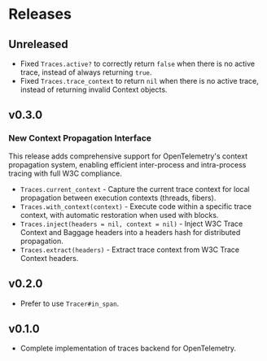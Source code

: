 # Releases

## Unreleased

  - Fixed `Traces.active?` to correctly return `false` when there is no active trace, instead of always returning `true`.
  - Fixed `Traces.trace_context` to return `nil` when there is no active trace, instead of returning invalid Context objects.

## v0.3.0

### New Context Propagation Interface

This release adds comprehensive support for OpenTelemetry's context propagation system, enabling efficient inter-process and intra-process tracing with full W3C compliance.

  - `Traces.current_context` - Capture the current trace context for local propagation between execution contexts (threads, fibers).
  - `Traces.with_context(context)` - Execute code within a specific trace context, with automatic restoration when used with blocks.
  - `Traces.inject(headers = nil, context = nil)` - Inject W3C Trace Context and Baggage headers into a headers hash for distributed propagation.
  - `Traces.extract(headers)` - Extract trace context from W3C Trace Context headers.

## v0.2.0

  - Prefer to use `Tracer#in_span`.

## v0.1.0

  - Complete implementation of traces backend for OpenTelemetry.
